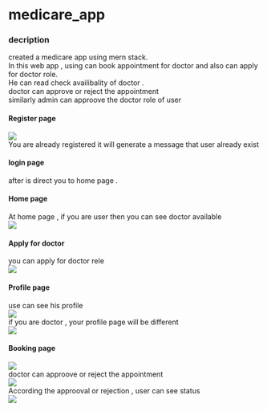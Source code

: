 <h1>medicare_app</h1>
<h3>decription</h3>
<div>
  created a medicare app using mern stack.<br>
  In this web app , using can book appointment for doctor and also can apply for doctor role.<br>
  He can read check availibality of doctor .<br>
  doctor can approve or reject the appointment <br>
  similarly admin can approove the doctor role of user
</div>

<h4>Register page</h4>
<img src = 'https://github.com/gaurv6944/medicare_app/assets/117128615/3a5a4d2e-1bb1-42e7-8fa4-b6a8599a64ff'/>

<div>You are already registered it will generate a message that user already exist</div>
<h4>login page</h4>
<img scr = 'https://github.com/gaurv6944/medicare_app/assets/117128615/ae4d25ed-4858-48ef-bbd0-b8839718cb02'
/>
<div>after is direct you to home page .<br>
  <h4>Home page</h4>
At home page , if you are user then you can see doctor available </div>
<img src = 'https://github.com/gaurv6944/medicare_app/assets/117128615/6b7903e7-9386-4b29-91ca-79e3f0027fc6'
/>
<h4>Apply for doctor</h4>
<div>you can apply for doctor rele </div>
<img src = "https://github.com/gaurv6944/medicare_app/assets/117128615/23bdf347-e9ee-4919-8ea0-4512382ac1b3"
/>
<h4>Profile page </h4>
<div>use can see his profile </div>
<img src = "https://github.com/gaurv6944/medicare_app/assets/117128615/885eea2b-c1a1-4d0b-82d0-dbe38731c690
"/>
<div>if you are doctor , your profile page will be different</div>
<img src = "https://github.com/gaurv6944/medicare_app/assets/117128615/d3150896-97c1-4908-8276-916b6ec37171
"/>
<h4>Booking page </h4>
<img src = "https://github.com/gaurv6944/medicare_app/assets/117128615/caedd11c-9a2a-4efe-809b-e7c193fdb337
"/>
<div>doctor can approove or reject the appointment</div>
<img src = "!https://github.com/gaurv6944/medicare_app/assets/117128615/46ede7f1-222c-41f3-b937-0f9c292936e6
"/>
<div>According the approoval or rejection , user can see status</div>
<img src = "https://github.com/gaurv6944/medicare_app/assets/117128615/891d0d6a-081a-4e02-8186-c18ebd9c44b8
"/>
